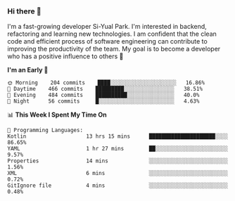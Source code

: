 ### Hi there 👋


I'm a fast-growing developer Si-Yual Park. I'm interested in backend, refactoring and learning new technologies. I am confident that the clean code and efficient process of software engineering can contribute to improving the productivity of the team. My goal is to become a developer who has a positive influence to others 🔭

<!--START_SECTION:waka-->
**I'm an Early 🐤** 

```text
🌞 Morning    204 commits    ████░░░░░░░░░░░░░░░░░░░░░   16.86% 
🌆 Daytime    466 commits    █████████░░░░░░░░░░░░░░░░   38.51% 
🌃 Evening    484 commits    ██████████░░░░░░░░░░░░░░░   40.0% 
🌙 Night      56 commits     █░░░░░░░░░░░░░░░░░░░░░░░░   4.63%

```


📊 **This Week I Spent My Time On** 

```text
💬 Programming Languages: 
Kotlin                   13 hrs 15 mins      █████████████████████░░░░   86.65% 
YAML                     1 hr 27 mins        ██░░░░░░░░░░░░░░░░░░░░░░░   9.57% 
Properties               14 mins             ░░░░░░░░░░░░░░░░░░░░░░░░░   1.56% 
XML                      6 mins              ░░░░░░░░░░░░░░░░░░░░░░░░░   0.72% 
GitIgnore file           4 mins              ░░░░░░░░░░░░░░░░░░░░░░░░░   0.48%

```


<!--END_SECTION:waka-->
